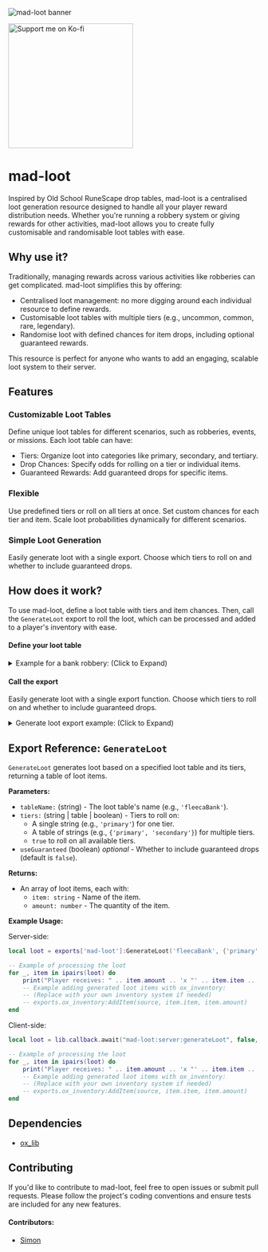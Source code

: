 ![mad-loot banner](https://github.com/user-attachments/assets/5af537ad-3cef-4576-b544-3ef425b5801c)

<a href="https://ko-fi.com/madcap" target="_blank"><img src="https://assets-global.website-files.com/5c14e387dab576fe667689cf/64f1a9ddd0246590df69ea0b_kofi_long_button_red%25402x-p-500.png" alt="Support me on Ko-fi" width="250"></a>

# mad-loot

Inspired by Old School RuneScape drop tables, mad-loot is a centralised loot generation resource designed to handle all your player reward distribution needs. Whether you're running a robbery system or giving rewards for other activities, mad-loot allows you to create fully customisable and randomisable loot tables with ease.

## Why use it?

Traditionally, managing rewards across various activities like robberies can get complicated. mad-loot simplifies this by offering:

- Centralised loot management: no more digging around each individual resource to define rewards.
- Customisable loot tables with multiple tiers (e.g., uncommon, common, rare, legendary).
- Randomise loot with defined chances for item drops, including optional guaranteed rewards.

This resource is perfect for anyone who wants to add an engaging, scalable loot system to their server.

## Features

### Customizable Loot Tables
Define unique loot tables for different scenarios, such as robberies, events, or missions.
Each loot table can have:
- Tiers: Organize loot into categories like primary, secondary, and tertiary.
- Drop Chances: Specify odds for rolling on a tier or individual items.
- Guaranteed Rewards: Add guaranteed drops for specific items.

### Flexible
Use predefined tiers or roll on all tiers at once.
Set custom chances for each tier and item.
Scale loot probabilities dynamically for different scenarios.

### Simple Loot Generation
Easily generate loot with a single export. Choose which tiers to roll on and whether to include guaranteed drops.

## How does it work?

To use mad-loot, define a loot table with tiers and item chances. Then, call the `GenerateLoot` export to roll the loot, which can be processed and added to a player's inventory with ease.

#### Define your loot table
<details>
<summary>Example for a bank robbery: (Click to Expand)</summary>

```lua
-- Here's how you might define a loot table for a robbery scenario like the Fleeca Bank:
fleecaBank = {
    primary = {
        tableChance = { low = 1, high = 1 },
        items = {
            { item = "lockpick", itemChance = { low = 1, high = 2 }, minAmount = 1, maxAmount = 10 },
            { item = "water", itemChance = { low = 1, high = 5 }, minAmount = 1, maxAmount = 10 },
            { item = "cola", itemChance = { low = 1, high = 3 }, minAmount = 1, maxAmount = 10 },
        },
        guaranteed = {
            { item = "coffee", minAmount = 1, maxAmount = 1 },
        }
    },
    secondary = {
        tableChance = { low = 1, high = 10 },
        items = {
            { item = "ammo-9", itemChance = { low = 50, high = 100 }, minAmount = 1, maxAmount = 10 },
            { item = "garbage", itemChance = { low = 15, high = 100 }, minAmount = 1, maxAmount = 10 },
        },
    },
    -- define as many tiers as you like
}
```
</details>

#### Call the export
Easily generate loot with a single export function. Choose which tiers to roll on and whether to include guaranteed drops.

<details>
<summary>Generate loot export example: (Click to Expand)</summary>

```lua
local tableName = "fleecaBank"      -- The name of the loot table to use
local tiers = true                  -- Roll on all available tiers
local useGuaranteed = true          -- Include guaranteed drops

local loot = exports["mad-loot"]:GenerateLoot(tableName, tiers, useGuaranteed)
```
</details>

## Export Reference: `GenerateLoot`

`GenerateLoot` generates loot based on a specified loot table and its tiers, returning a table of loot items.

**Parameters:**
- `tableName:` (string) - The loot table's name (e.g., `'fleecaBank'`).
- `tiers:` (string | table | boolean) - Tiers to roll on:
  - A single string (e.g., `'primary'`) for one tier.
  - A table of strings (e.g., `{'primary', 'secondary'}`) for multiple tiers.
  - `true` to roll on all available tiers.
- `useGuaranteed` (boolean) *optional* - Whether to include guaranteed drops (default is `false`).

**Returns:**
- An array of loot items, each with:
  - `item: string` - Name of the item.
  - `amount: number` - The quantity of the item.


**Example Usage:**

Server-side:

```lua
local loot = exports['mad-loot']:GenerateLoot('fleecaBank', {'primary', 'secondary'}, true)

-- Example of processing the loot
for _, item in ipairs(loot) do
    print("Player receives: " .. item.amount .. 'x "' .. item.item .. '"')
    -- Example adding generated loot items with ox_inventory:
    -- (Replace with your own inventory system if needed)
    -- exports.ox_inventory:AddItem(source, item.item, item.amount)
end
```
Client-side:

```lua
local loot = lib.callback.await("mad-loot:server:generateLoot", false, "fleecaBank", true, true)

-- Example of processing the loot
for _, item in ipairs(loot) do
    print("Player receives: " .. item.amount .. 'x "' .. item.item .. '"')
    -- Example adding generated loot items with ox_inventory:
    -- (Replace with your own inventory system if needed)
    -- exports.ox_inventory:AddItem(source, item.item, item.amount)
end
```

## Dependencies

- [ox_lib](https://github.com/overextended/ox_lib)

## Contributing
If you'd like to contribute to mad-loot, feel free to open issues or submit pull requests. Please follow the project's coding conventions and ensure tests are included for any new features.

#### Contributors:
- [Simon](https://github.com/simsonas86)
